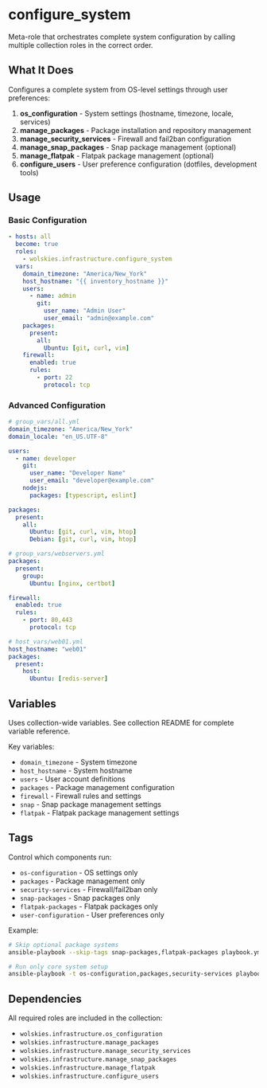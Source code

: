 # configure_system

Meta-role that orchestrates complete system configuration by calling multiple collection roles in the correct order.

## What It Does

Configures a complete system from OS-level settings through user preferences:

1. **os_configuration** - System settings (hostname, timezone, locale, services)
2. **manage_packages** - Package installation and repository management
3. **manage_security_services** - Firewall and fail2ban configuration
4. **manage_snap_packages** - Snap package management (optional)
5. **manage_flatpak** - Flatpak package management (optional)
6. **configure_users** - User preference configuration (dotfiles, development tools)

## Usage

### Basic Configuration
```yaml
- hosts: all
  become: true
  roles:
    - wolskies.infrastructure.configure_system
  vars:
    domain_timezone: "America/New_York"
    host_hostname: "{{ inventory_hostname }}"
    users:
      - name: admin
        git:
          user_name: "Admin User"
          user_email: "admin@example.com"
    packages:
      present:
        all:
          Ubuntu: [git, curl, vim]
    firewall:
      enabled: true
      rules:
        - port: 22
          protocol: tcp
```

### Advanced Configuration
```yaml
# group_vars/all.yml
domain_timezone: "America/New_York"
domain_locale: "en_US.UTF-8"

users:
  - name: developer
    git:
      user_name: "Developer Name"
      user_email: "developer@example.com"
    nodejs:
      packages: [typescript, eslint]

packages:
  present:
    all:
      Ubuntu: [git, curl, vim, htop]
      Debian: [git, curl, vim, htop]

# group_vars/webservers.yml
packages:
  present:
    group:
      Ubuntu: [nginx, certbot]

firewall:
  enabled: true
  rules:
    - port: 80,443
      protocol: tcp

# host_vars/web01.yml
host_hostname: "web01"
packages:
  present:
    host:
      Ubuntu: [redis-server]
```

## Variables

Uses collection-wide variables. See collection README for complete variable reference.

Key variables:
- `domain_timezone` - System timezone
- `host_hostname` - System hostname
- `users` - User account definitions
- `packages` - Package management configuration
- `firewall` - Firewall rules and settings
- `snap` - Snap package management settings
- `flatpak` - Flatpak package management settings

## Tags

Control which components run:

- `os-configuration` - OS settings only
- `packages` - Package management only
- `security-services` - Firewall/fail2ban only
- `snap-packages` - Snap packages only
- `flatpak-packages` - Flatpak packages only
- `user-configuration` - User preferences only

Example:
```bash
# Skip optional package systems
ansible-playbook --skip-tags snap-packages,flatpak-packages playbook.yml

# Run only core system setup
ansible-playbook -t os-configuration,packages,security-services playbook.yml
```

## Dependencies

All required roles are included in the collection:
- `wolskies.infrastructure.os_configuration`
- `wolskies.infrastructure.manage_packages`
- `wolskies.infrastructure.manage_security_services`
- `wolskies.infrastructure.manage_snap_packages`
- `wolskies.infrastructure.manage_flatpak`
- `wolskies.infrastructure.configure_users`
